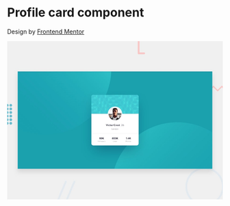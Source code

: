 # Profile card component

Design by [Frontend Mentor](https://www.frontendmentor.io)

![Design preview for the Profile card component coding challenge](./design/desktop-preview.jpg)

